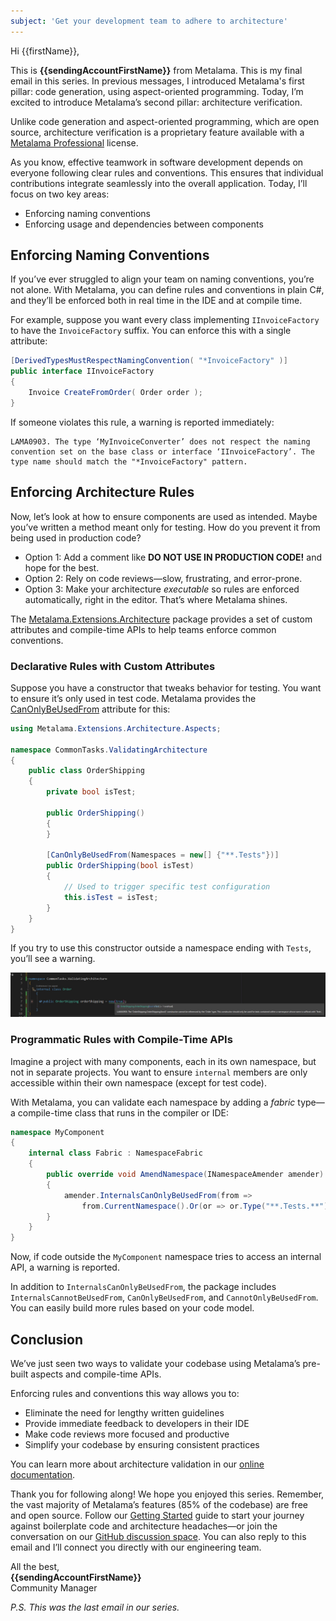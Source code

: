 ```yaml
---
subject: 'Get your development team to adhere to architecture'
---
```


Hi {{firstName}},

This is **{{sendingAccountFirstName}}** from Metalama. This is my final email in this series. In previous messages, I introduced Metalama's first pillar: code generation, using aspect-oriented programming. Today, I’m excited to introduce Metalama’s second pillar: architecture verification.

Unlike code generation and aspect-oriented programming, which are open source, architecture verification is a proprietary feature available with a [Metalama Professional](https://metalama.net/premium?mtm_campaign=awareness&mtm_source=instantly&mtm_kwd=email5) license.

As you know, effective teamwork in software development depends on everyone following clear rules and conventions. This ensures that individual contributions integrate seamlessly into the overall application. Today, I’ll focus on two key areas:

- Enforcing naming conventions
- Enforcing usage and dependencies between components

## Enforcing Naming Conventions

If you’ve ever struggled to align your team on naming conventions, you’re not alone. With Metalama, you can define rules and conventions in plain C#, and they’ll be enforced both in real time in the IDE and at compile time.

For example, suppose you want every class implementing `IInvoiceFactory` to have the `InvoiceFactory` suffix. You can enforce this with a single attribute:

```csharp
[DerivedTypesMustRespectNamingConvention( "*InvoiceFactory" )]
public interface IInvoiceFactory
{
    Invoice CreateFromOrder( Order order );
}
```

If someone violates this rule, a warning is reported immediately:

```
LAMA0903. The type ‘MyInvoiceConverter’ does not respect the naming convention set on the base class or interface ‘IInvoiceFactory’. The type name should match the "*InvoiceFactory" pattern.
```

## Enforcing Architecture Rules

Now, let’s look at how to ensure components are used as intended. Maybe you’ve written a method meant only for testing. How do you prevent it from being used in production code?

- Option 1: Add a comment like **DO NOT USE IN PRODUCTION CODE!** and hope for the best.
- Option 2: Rely on code reviews—slow, frustrating, and error-prone.
- Option 3: Make your architecture _executable_ so rules are enforced automatically, right in the editor. That’s where Metalama shines.

The [Metalama.Extensions.Architecture](https://www.nuget.org/packages/Metalama.Extensions.Architecture) package provides a set of custom attributes and compile-time APIs to help teams enforce common conventions.

### Declarative Rules with Custom Attributes

Suppose you have a constructor that tweaks behavior for testing. You want to ensure it’s only used in test code. Metalama provides the [CanOnlyBeUsedFrom](https://doc.metalama.net/api/metalama-extensions-architecture-aspects-canonlybeusedfromattribute?mtm_campaign=awareness&mtm_source=instantly&mtm_kwd=email5) attribute for this:

```csharp
using Metalama.Extensions.Architecture.Aspects;

namespace CommonTasks.ValidatingArchitecture
{
    public class OrderShipping
    {
        private bool isTest;

        public OrderShipping()
        {
        }

        [CanOnlyBeUsedFrom(Namespaces = new[] {"**.Tests"})]
        public OrderShipping(bool isTest)
        {
            // Used to trigger specific test configuration
            this.isTest = isTest;
        }
    }
}
```

If you try to use this constructor outside a namespace ending with `Tests`, you’ll see a warning.

![](images/ValidationWarning.jpg)

### Programmatic Rules with Compile-Time APIs

Imagine a project with many components, each in its own namespace, but not in separate projects. You want to ensure `internal` members are only accessible within their own namespace (except for test code).

With Metalama, you can validate each namespace by adding a _fabric_ type—a compile-time class that runs in the compiler or IDE:

```csharp
namespace MyComponent
{
    internal class Fabric : NamespaceFabric
    {
        public override void AmendNamespace(INamespaceAmender amender)
        {
            amender.InternalsCanOnlyBeUsedFrom(from =>
                from.CurrentNamespace().Or(or => or.Type("**.Tests.**")));
        }
    }
}
```

Now, if code outside the `MyComponent` namespace tries to access an internal API, a warning is reported.

In addition to `InternalsCanOnlyBeUsedFrom`, the package includes `InternalsCannotBeUsedFrom`, `CanOnlyBeUsedFrom`, and `CannotOnlyBeUsedFrom`. You can easily build more rules based on your code model.

## Conclusion

We’ve just seen two ways to validate your codebase using Metalama’s pre-built aspects and compile-time APIs.

Enforcing rules and conventions this way allows you to:

- Eliminate the need for lengthy written guidelines
- Provide immediate feedback to developers in their IDE
- Make code reviews more focused and productive
- Simplify your codebase by ensuring consistent practices

You can learn more about architecture validation in our [online documentation](https://doc.metalama.net/conceptual/architecture/usage?mtm_campaign=awareness&mtm_source=instantly&mtm_kwd=email5).

Thank you for following along! We hope you enjoyed this series. Remember, the vast majority of Metalama’s features (85% of the codebase) are free and open source. Follow our [Getting Started](https://doc.metalama.net/conceptual/getting-started?mtm_campaign=awareness&mtm_source=instantly&mtm_kwd=email5) guide to start your journey against boilerplate code and architecture headaches—or join the conversation on our [GitHub discussion space](https://github.com/orgs/metalama/discussions/categories/q-a). You can also reply to this email and I’ll connect you directly with our engineering team.

All the best,  
**{{sendingAccountFirstName}}**  
Community Manager

*P.S. This was the last email in our series.*
